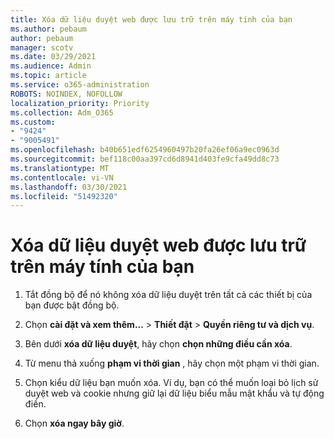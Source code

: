 ```yaml
---
title: Xóa dữ liệu duyệt web được lưu trữ trên máy tính của bạn
ms.author: pebaum
author: pebaum
manager: scotv
ms.date: 03/29/2021
ms.audience: Admin
ms.topic: article
ms.service: o365-administration
ROBOTS: NOINDEX, NOFOLLOW
localization_priority: Priority
ms.collection: Adm_O365
ms.custom:
- "9424"
- "9005491"
ms.openlocfilehash: b40b651edf6254960497b20fa26ef06a9ec0963d
ms.sourcegitcommit: bef118c00aa397cd6d8941d403fe9cfa49dd8c73
ms.translationtype: MT
ms.contentlocale: vi-VN
ms.lasthandoff: 03/30/2021
ms.locfileid: "51492320"
---
```

# <a name="clear-the-browsing-data-stored-on-your-computer"></a>Xóa dữ liệu duyệt web được lưu trữ trên máy tính của bạn

1. Tắt đồng bộ để nó không xóa dữ liệu duyệt trên tất cả các thiết bị của bạn được bật đồng bộ.

1. Chọn **cài đặt và xem thêm...**  >  **Thiết đặt**  >  **Quyền riêng tư và dịch vụ**.

1. Bên dưới **xóa dữ liệu duyệt**, hãy chọn **chọn những điều cần xóa**.

1. Từ menu thả xuống **phạm vi thời gian** , hãy chọn một phạm vi thời gian.

1. Chọn kiểu dữ liệu bạn muốn xóa. Ví dụ, bạn có thể muốn loại bỏ lịch sử duyệt web và cookie nhưng giữ lại dữ liệu biểu mẫu mật khẩu và tự động điền.

1. Chọn **xóa ngay bây giờ**.
